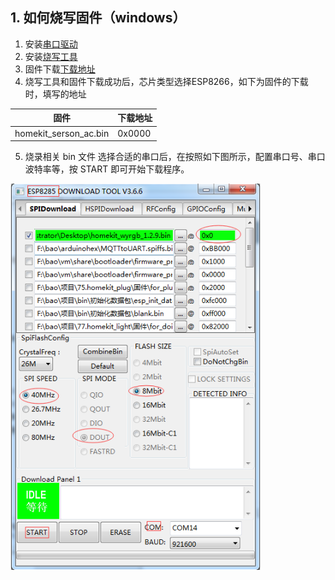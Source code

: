 ## 1. 如何烧写固件（windows）
1. 安装[串口驱动](https://github.com/SmartArduino/DoHome/tree/master/DoHome_HomeKit_Moon_Light/Drive)
2. 安装[烧写工具](http://espressif.com/en/support/download/other-tools)
3. 固件下载[下载地址](https://github.com/SmartArduino/DoHome/tree/master/DoHome_HomeKit_Temperature_Humidity_Sensor/Firmware)
4. 烧写工具和固件下载成功后，芯片类型选择ESP8266，如下为固件的下载时，填写的地址

|固件          |下载地址                     |
|--------------|-----------------------------|
|homekit_serson_ac.bin| 0x0000                            |

5. 烧录相关 bin 文件
选择合适的串口后，在按照如下图所示，配置串口号、串口波特率等，按 START 即可开始下载程序。

<img src="../README_IMAGE/3.png" width="400" />
